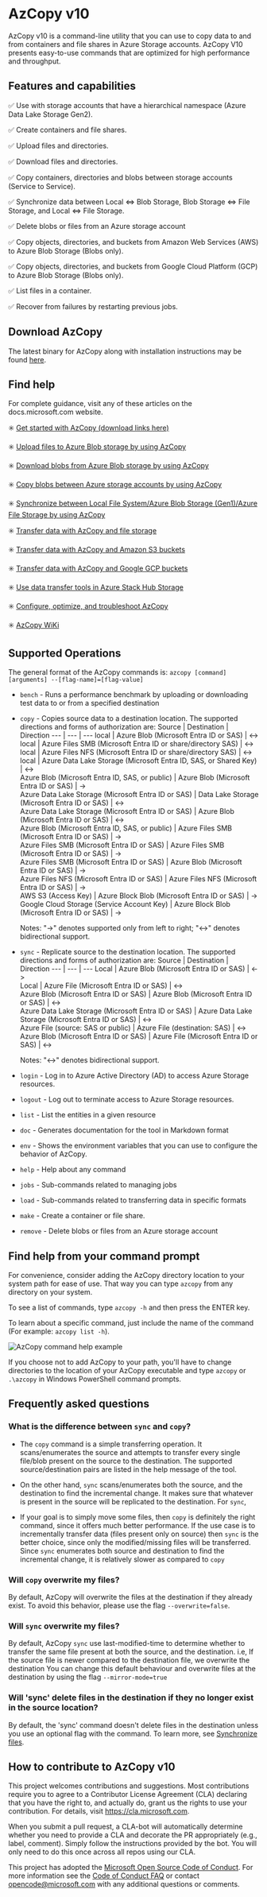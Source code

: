 # AzCopy v10
AzCopy v10 is a command-line utility that you can use to copy data to and from containers and file shares in Azure Storage accounts.
AzCopy V10 presents easy-to-use commands that are optimized for high performance and throughput.

## Features and capabilities

:white_check_mark: Use with storage accounts that have a hierarchical namespace (Azure Data Lake Storage Gen2).

:white_check_mark: Create containers and file shares.

:white_check_mark: Upload files and directories.

:white_check_mark: Download files and directories.

:white_check_mark: Copy containers, directories and blobs between storage accounts (Service to Service).

:white_check_mark: Synchronize data between Local <=> Blob Storage, Blob Storage <=> File Storage, and Local <=> File Storage.

:white_check_mark: Delete blobs or files from an Azure storage account

:white_check_mark: Copy objects, directories, and buckets from Amazon Web Services (AWS) to Azure Blob Storage (Blobs only).

:white_check_mark: Copy objects, directories, and buckets from Google Cloud Platform (GCP) to Azure Blob Storage (Blobs only).

:white_check_mark: List files in a container.

:white_check_mark: Recover from failures by restarting previous jobs.

## Download AzCopy
The latest binary for AzCopy along with installation instructions may be found
[here](https://docs.microsoft.com/en-us/azure/storage/common/storage-use-azcopy-v10).

## Find help

For complete guidance, visit any of these articles on the docs.microsoft.com website.

:eight_spoked_asterisk: [Get started with AzCopy (download links here)](https://docs.microsoft.com/azure/storage/common/storage-use-azcopy-v10)

:eight_spoked_asterisk: [Upload files to Azure Blob storage by using AzCopy](https://docs.microsoft.com/en-us/azure/storage/common/storage-use-azcopy-blobs-upload)

:eight_spoked_asterisk: [Download blobs from Azure Blob storage by using AzCopy](https://docs.microsoft.com/en-us/azure/storage/common/storage-use-azcopy-blobs-download)

:eight_spoked_asterisk: [Copy blobs between Azure storage accounts by using AzCopy](https://docs.microsoft.com/en-us/azure/storage/common/storage-use-azcopy-blobs-copy)

:eight_spoked_asterisk: [Synchronize between Local File System/Azure Blob Storage (Gen1)/Azure File Storage by using AzCopy](https://docs.microsoft.com/en-us/azure/storage/common/storage-use-azcopy-blobs-synchronize)

:eight_spoked_asterisk: [Transfer data with AzCopy and file storage](https://docs.microsoft.com/en-us/azure/storage/common/storage-use-azcopy-files)

:eight_spoked_asterisk: [Transfer data with AzCopy and Amazon S3 buckets](https://docs.microsoft.com/en-us/azure/storage/common/storage-use-azcopy-s3)

:eight_spoked_asterisk: [Transfer data with AzCopy and Google GCP buckets](https://docs.microsoft.com/en-us/azure/storage/common/storage-use-azcopy-google-cloud)

:eight_spoked_asterisk: [Use data transfer tools in Azure Stack Hub Storage](https://docs.microsoft.com/en-us/azure-stack/user/azure-stack-storage-transfer)

:eight_spoked_asterisk: [Configure, optimize, and troubleshoot AzCopy](https://docs.microsoft.com/azure/storage/common/storage-use-azcopy-configure)

:eight_spoked_asterisk: [AzCopy WiKi](https://github.com/Azure/azure-storage-azcopy/wiki)

## Supported Operations

The general format of the AzCopy commands is: `azcopy [command] [arguments] --[flag-name]=[flag-value]`

* `bench` - Runs a performance benchmark by uploading or downloading test data to or from a specified destination

* `copy` - Copies source data to a destination location. The supported directions and forms of authorization are:
    Source | Destination | Direction
    --- | --- | ---
    local | Azure Blob (Microsoft Entra ID or SAS) | <->  
    local | Azure Files SMB (Microsoft Entra ID or share/directory SAS) | <->  
    local | Azure Files NFS (Microsoft Entra ID or share/directory SAS) | <->  
    local | Azure Data Lake Storage (Microsoft Entra ID, SAS, or Shared Key) | <->  
    Azure Blob (Microsoft Entra ID, SAS, or public) | Azure Blob (Microsoft Entra ID or SAS) | ->  
    Azure Data Lake Storage (Microsoft Entra ID or SAS) | Data Lake Storage (Microsoft Entra ID or SAS) | <->  
    Azure Data Lake Storage (Microsoft Entra ID or SAS) | Azure Blob (Microsoft Entra ID or SAS) | <->  
    Azure Blob (Microsoft Entra ID, SAS, or public) | Azure Files SMB (Microsoft Entra ID or SAS) | ->  
    Azure Files SMB (Microsoft Entra ID or SAS) | Azure Files SMB (Microsoft Entra ID or SAS) | ->  
    Azure Files SMB (Microsoft Entra ID or SAS) | Azure Blob (Microsoft Entra ID or SAS) | ->  
    Azure Files NFS (Microsoft Entra ID or SAS) | Azure Files NFS (Microsoft Entra ID or SAS) | ->  
    AWS S3 (Access Key) | Azure Block Blob (Microsoft Entra ID or SAS) | ->  
    Google Cloud Storage (Service Account Key) | Azure Block Blob (Microsoft Entra ID or SAS) | ->  

    Notes: "->" denotes supported only from left to right; "<->" denotes bidirectional support.

* `sync` - Replicate source to the destination location. The supported directions and forms of authorization are:
    Source | Destination | Direction
    --- | --- | ---
    Local | Azure Blob (Microsoft Entra ID or SAS) | <->  
    Local | Azure File (Microsoft Entra ID or SAS) | <->  
    Azure Blob (Microsoft Entra ID or SAS) | Azure Blob (Microsoft Entra ID or SAS) | <->  
    Azure Data Lake Storage (Microsoft Entra ID or SAS) | Azure Data Lake Storage (Microsoft Entra ID or SAS) | <->  
    Azure File (source: SAS or public) | Azure File (destination: SAS) | <->  
    Azure Blob (Microsoft Entra ID or SAS) | Azure File (Microsoft Entra ID or SAS) | <->

    Notes: "<->" denotes bidirectional support.

* `login` - Log in to Azure Active Directory (AD) to access Azure Storage resources.

* `logout` - Log out to terminate access to Azure Storage resources.

* `list` - List the entities in a given resource

* `doc` - Generates documentation for the tool in Markdown format

* `env` - Shows the environment variables that you can use to configure the behavior of AzCopy.

* `help` - Help about any command

* `jobs` - Sub-commands related to managing jobs

* `load` - Sub-commands related to transferring data in specific formats

* `make` - Create a container or file share.

* `remove` - Delete blobs or files from an Azure storage account

## Find help from your command prompt

For convenience, consider adding the AzCopy directory location to your system path for ease of use. That way you can type `azcopy` from any directory on your system.

To see a list of commands, type `azcopy -h` and then press the ENTER key.

To learn about a specific command, just include the name of the command (For example: `azcopy list -h`).

![AzCopy command help example](readme-command-prompt.png)

If you choose not to add AzCopy to your path, you'll have to change directories to the location of your AzCopy executable and type `azcopy` or `.\azcopy` in Windows PowerShell command prompts.

## Frequently asked questions

### What is the difference between `sync` and `copy`?

* The `copy` command is a simple transferring operation. It scans/enumerates the source and attempts to transfer every single file/blob present on the source to the destination.
  The supported source/destination pairs are listed in the help message of the tool.

* On the other hand, `sync` scans/enumerates both the source, and the destination to find the incremental change.
  It makes sure that whatever is present in the source will be replicated to the destination. For `sync`,

* If your goal is to simply move some files, then `copy` is definitely the right command, since it offers much better performance.
  If the use case is to incrementally transfer data (files present only on source) then `sync` is the better choice, since only the modified/missing files will be transferred.
  Since `sync` enumerates both source and destination to find the incremental change, it is relatively slower as compared to `copy`

### Will `copy` overwrite my files?

By default, AzCopy will overwrite the files at the destination if they already exist. To avoid this behavior, please use the flag `--overwrite=false`.

### Will `sync` overwrite my files?

By default, AzCopy `sync` use last-modified-time to determine whether to transfer the same file present at both the source, and the destination.
i.e, If the source file is newer compared to the destination file, we overwrite the destination
You can change this default behaviour and overwrite files at the destination by using the flag `--mirror-mode=true`

### Will 'sync' delete files in the destination if they no longer exist in the source location?

By default, the 'sync' command doesn't delete files in the destination unless you use an optional flag with the command.
To learn more, see [Synchronize files](https://docs.microsoft.com/en-us/azure/storage/common/storage-use-azcopy-blobs-synchronize).

## How to contribute to AzCopy v10

This project welcomes contributions and suggestions.  Most contributions require you to agree to a
Contributor License Agreement (CLA) declaring that you have the right to, and actually do, grant us
the rights to use your contribution. For details, visit https://cla.microsoft.com.

When you submit a pull request, a CLA-bot will automatically determine whether you need to provide
a CLA and decorate the PR appropriately (e.g., label, comment). Simply follow the instructions
provided by the bot. You will only need to do this once across all repos using our CLA.

This project has adopted the [Microsoft Open Source Code of Conduct](https://opensource.microsoft.com/codeofconduct/).
For more information see the [Code of Conduct FAQ](https://opensource.microsoft.com/codeofconduct/faq/) or
contact [opencode@microsoft.com](mailto:opencode@microsoft.com) with any additional questions or comments.

